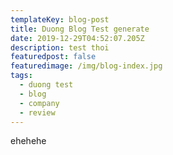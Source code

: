 ```yaml
---
templateKey: blog-post
title: Duong Blog Test generate
date: 2019-12-29T04:52:07.205Z
description: test thoi
featuredpost: false
featuredimage: /img/blog-index.jpg
tags:
  - duong test
  - blog
  - company
  - review
---
```

ehehehe
